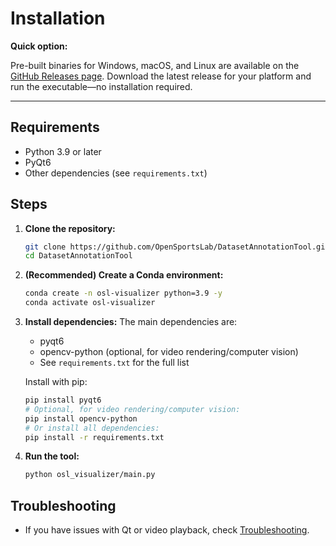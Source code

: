 # Installation

**Quick option:**

Pre-built binaries for Windows, macOS, and Linux are available on the [GitHub Releases page](https://github.com/OpenSportsLab/DatasetAnnotationTool/releases). Download the latest release for your platform and run the executable—no installation required.

---

## Requirements

- Python 3.9 or later
- PyQt6
- Other dependencies (see `requirements.txt`)

## Steps

1. **Clone the repository:**
    ```bash
    git clone https://github.com/OpenSportsLab/DatasetAnnotationTool.git
    cd DatasetAnnotationTool
    ```

2. **(Recommended) Create a Conda environment:**
    ```bash
    conda create -n osl-visualizer python=3.9 -y
    conda activate osl-visualizer
    ```

3. **Install dependencies:**
    The main dependencies are:
    - pyqt6
    - opencv-python (optional, for video rendering/computer vision)
    - See `requirements.txt` for the full list
    
    Install with pip:
    ```bash
    pip install pyqt6
    # Optional, for video rendering/computer vision:
    pip install opencv-python
    # Or install all dependencies:
    pip install -r requirements.txt
    ```

4. **Run the tool:**
    ```bash
    python osl_visualizer/main.py
    ```

## Troubleshooting

- If you have issues with Qt or video playback, check [Troubleshooting](troubleshooting.md).
